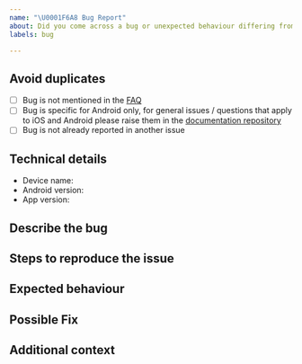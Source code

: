 ```yaml
---
name: "\U0001F6A8 Bug Report"
about: Did you come across a bug or unexpected behaviour differing from the docs?
labels: bug

---
```

<!--
Thanks for reporting a bug 🙌 ❤️

Before opening a new issue, please make sure that we do not have any duplicates already open. You can ensure this by searching the issue list for this repository. If there is a duplicate, please close your issue and add a comment to the existing issue instead.

Also, be sure to check our documentation first: https://github.com/corona-warn-app/cwa-documentation
-->

## Avoid duplicates
* [ ] Bug is not mentioned in the [FAQ](https://www.coronawarn.app/en/faq/)
* [ ] Bug is specific for Android only, for general issues / questions that apply to iOS and Android please raise them in the [documentation repository](https://github.com/corona-warn-app/cwa-documentation)
* [ ] Bug is not already reported in another issue

## Technical details

- Device name:
- Android version:
- App version:

## Describe the bug

<!-- Describe your issue, but please be descriptive! Thanks again 🙌 ❤️ -->

## Steps to reproduce the issue

<!-- include screenshots, logs, code or other info to help explain your problem -->

<!--
1. Go to '...'
2. Click on '....'
3. Scroll down to '....'
4. See error
-->

## Expected behaviour

<!-- A clear and concise description of what you expected to happen. -->

## Possible Fix

<!--- Not obligatory, but suggest a fix or reason for the bug -->

## Additional context

<!-- Add any other context about the problem here. -->
